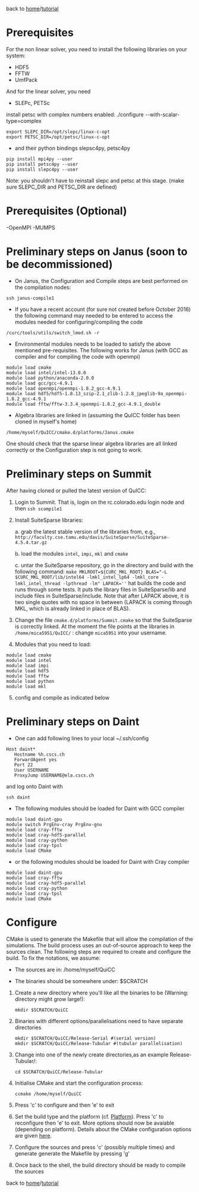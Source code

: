 back to [home](/)/[tutorial](/tutorial)

# Prerequisites

For the non linear solver, you need to install the following libraries on your system:

- HDF5
- FFTW
- UmfPack

And for the linear solver, you need

- SLEPc, PETSc 

install petsc with complex numbers enabled: ./configure --with-scalar-type=complex
```
export SLEPC_DIR=/opt/slepc/linux-c-opt
export PETSC_DIR=/opt/petsc/linux-c-opt
```

- and their python bindings slepsc4py, petsc4py 
```
pip install mpi4py --user
pip install petsc4py --user
pip install slepc4py --user
```
Note: you shouldn't have to reinstall slepc and petsc at this stage. (make sure SLEPC_DIR and PETSC_DIR are defined)

# Prerequisites (Optional)

-OpenMPI
-MUMPS 

# Preliminary steps on Janus (soon to be decommissioned)

- On Janus, the Configuration and Compile steps are best performed on the compilation nodes:

```
ssh janus-compile1
```

- If you have a recent account (for sure not created before October 2016) the following command may needed to be entered to access the modules needed for configuring/compiling the code

```
/curc/tools/utils/switch_lmod.sh -r
```

- Environmental modules needs to be loaded to satisfy the above mentioned pre-requisites. The following works for Janus (with GCC as compiler and for compiling the code with openmpi)  

```
module load cmake
module load intel/intel-13.0.0
module load python/anaconda-2.0.0
module load gcc/gcc-4.9.1
module load openmpi/openmpi-1.8.2_gcc-4.9.1
module load hdf5/hdf5-1.8.13_szip-2.1_zlib-1.2.8_jpeglib-9a_openmpi-1.8.2_gcc-4.9.1
module load fftw/fftw-3.3.4_openmpi-1.8.2_gcc-4.9.1_double
```

- Algebra libraries are linked in (assuming the QuICC folder has been cloned in myself's home)

```
/home/myself/QuICC/cmake.d/platforms/Janus.cmake
```

One should check that the sparse linear algebra libraries are all linked correctly or the Configuration step is not going to work.

# Preliminary steps on Summit

After having cloned or pulled the latest version of QuICC:

1. Login to Summit. That is, login on the rc.colorado.edu login node and then `ssh scompile1` 
2. Install SuiteSparse libraries:

    a. grab the latest stable version of the libraries from, e.g., `http://faculty.cse.tamu.edu/davis/SuiteSparse/SuiteSparse-4.5.4.tar.gz `

    b. load the modules `intel`, `impi`, `mkl` and `cmake`

    c. untar the SuiteSparse repository, go in the directory and build with the following command:
        `make MKLROOT=${CURC_MKL_ROOT} BLAS="-L $CURC_MKL_ROOT/lib/intel64 -lmkl_intel_lp64 -lmkl_core -lmkl_intel_thread -lpthread -lm" LAPACK=''`
        hat builds the code and runs through some tests.  It puts the library files in SuiteSparse/lib and include files in SuiteSparse/include.  Note that after LAPACK above, it is two single quotes with no space in between (LAPACK is coming through MKL, which is already linked in place of BLAS).
3. Change the file `cmake.d/platforms/Summit.cmake` so that the SuiteSparse is correctly linked. At the moment the file points at the libraries in `/home/mica5951/QuICC/` : change `mica5951` into your username.
4. Modules that you need to load:
```
module load cmake
module load intel
module load impi
module load hdf5
module load fftw
module load python
module load mkl
```
5. config and compile as indicated below


# Preliminary steps on Daint

-  One can add following lines to your local ~/.ssh/config 

```
Host daint*
   Hostname %h.cscs.ch
   ForwardAgent yes
   Port 22
   User USERNAME
   ProxyJump USERNAME@ela.cscs.ch
```

and log onto Daint with 

```
ssh daint
```

- The following modules should be loaded for Daint with GCC compiler

```
module load daint-gpu
module switch PrgEnv-cray PrgEnv-gnu
module load cray-fftw
module load cray-hdf5-parallel
module load cray-python
module load cray-tpsl
module load CMake
```

- or the following modules should be loaded for Daint with Cray compiler

```
module load daint-gpu
module load cray-fftw
module load cray-hdf5-parallel
module load cray-python
module load cray-tpsl
module load CMake
```

# Configure

CMake is used to generate the Makefile that will allow the compilation of the simulations. The build process uses an out-of-source approach to keep 
the sources clean. The following steps are required to create and configure the build. To fix the notations, we assume:

   - The sources are in: /home/myself/QuiCC

   - The binaries should be somewhere under: $SCRATCH

   1. Create a new directory where you'll like all the binaries to be (Warning: directory might grow large!):
      ```
      mkdir $SCRATCH/QuiCC
      ```

   2. Binaries with different options/parallelisations need to have separate directories
      ```
      mkdir $SCRATCH/QuiCC/Release-Serial #(serial version)
      mkdir $SCRATCH/QuiCC/Release-Tubular #(tubular parallelisation)
      ```

   3. Change into one of the newly create directories,as an example Release-Tubular/:
      ```
      cd $SCRATCH/QuiCC/Release-Tubular
      ```

   4. Initialise CMake and start the configuration process:
      ```
      ccmake /home/myself/QuiCC
      ```
   5. Press 'c' to configure and then 'e' to exit

   6. Set the build type and the platform (cf. [Platform](/tutorial/tutorial-platforms)).  Press 'c' to reconfigure then 'e' to exit. More options should now be avaiable (depending on platform). Details about the CMake configuration options are given [here](/tutorial/options/options-cmake).

   7. Configure the sources and press 'c' (possibly multiple times) and generate generate the Makefile by pressing 'g'

   8. Once back to the shell, the build directory should be ready to compile the sources


back to [home](/)/[tutorial](/tutorial)
